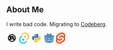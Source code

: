 ## About Me
I write bad code.
Migrating to [Codeberg](https://codeberg.org/stormyyy/).

<code><img height="30" alt="rust :3" src="https://github.com/StormLight14/StormLight14/blob/main/img/rust-logo.png?raw=true"></code>
<code><img height="30" alt="tauri" src="https://github.com/StormLight14/StormLight14/blob/main/img/tauri-logo.png?raw=true"></code>
<code><img height="30" alt="python" src="https://github.com/StormLight14/StormLight14/blob/main/img/python-logo.png?raw=true"></code>
<code><img height="30" alt="godot" src="https://github.com/StormLight14/StormLight14/blob/main/img/godot-logo.png?raw=true"></code>
<code><img height="30" alt="svelte" src="https://github.com/StormLight14/StormLight14/blob/main/img/svelte-logo.png?raw=true"></code>

